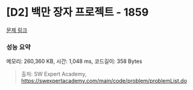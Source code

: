 # [D2] 백만 장자 프로젝트 - 1859 

[문제 링크](https://swexpertacademy.com/main/code/problem/problemDetail.do?contestProbId=AV5LrsUaDxcDFAXc) 

### 성능 요약

메모리: 260,360 KB, 시간: 1,048 ms, 코드길이: 358 Bytes



> 출처: SW Expert Academy, https://swexpertacademy.com/main/code/problem/problemList.do